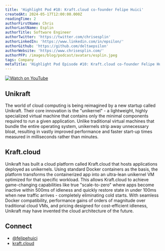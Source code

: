 ```yaml
---
title: 'Highlight Pod #10: Kraft.cloud co-founder Felipe Huici'
createdAt: 2024-05-17T12:00:00.000Z
readingTime: 2
authorFirstName: Chris
authorLastName: Esplin
authorTitle: Software Engineer
authorTwitter: 'https://twitter.com/chrisesplin'
authorLinkedIn: 'https://www.linkedin.com/in/epsilon/'
authorGithub: 'https://github.com/deltaepsilon'
authorWebsite: 'https://www.chrisesplin.com/'
authorPFP: /images/blog/podcast/avatars/esplin.jpeg
tags: Company
metaTitle: 'Highlight Pod Episode #10: Kraft.cloud co-founder Felipe Huici'
---
```



[![Watch on YouTube](/images/blog/podcast/10/play.png)](https://dub.sh/BbjrncD)

## Unikraft
The world of cloud computing is being reimagined by a new startup called Unikraft. Their core innovation is the "unikernel" - a lightweight, highly specialized virtual machine that contains only the minimal components required to run a given application. Unlike traditional virtual machines that bundle the entire operating system, unikernels strip away unnecessary bloat, resulting in vastly improved performance and faster start-up times measured in milliseconds rather than minutes.

## Kraft.cloud
Unikraft has built a cloud platform called Kraft.cloud that hosts applications deployed as unikernels. Using standard Docker containers as the basis, the platform transforms the containerized app into an ultra-lean unikernel VM optimized for that specific workload. This allows Kraft.cloud to achieve game-changing capabilities like true "scale-to-zero" where apps become inactive within 500ms of idleness and quickly restore state in under 100ms when new traffic arrives - completely eliminating cold starts. With seamless Docker compatibility, performance gains of orders of magnitude over traditional cloud VMs, and pricing designed for cost-efficient idleness, Unikraft may have invented the cloud architecture of the future.

## Connect

- [@felipehuici](https://twitter.com/felipehuici)
- [kraft.cloud](https://kraft.cloud/)
